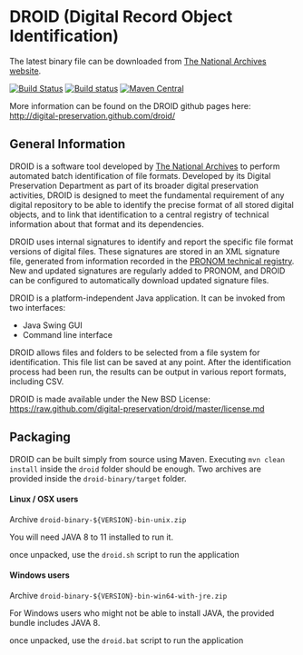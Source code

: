 DROID (Digital Record Object Identification) 
=====
The latest binary file can be downloaded from [The National Archives website](http://www.nationalarchives.gov.uk/information-management/projects-and-work/droid.htm "The National Archives website").

[![Build Status](https://secure.travis-ci.org/digital-preservation/droid.png)](http://travis-ci.org/digital-preservation/droid)
[![Build status](https://ci.appveyor.com/api/projects/status/hrr6c3ckbghjvd7h/branch/master?svg=true)](https://ci.appveyor.com/project/AdamRetter/droid/branch/master)
[![Maven Central](https://maven-badges.herokuapp.com/maven-central/uk.gov.nationalarchives/droid/badge.svg)](https://search.maven.org/search?q=g:uk.gov.nationalarchives)

More information can be found on the DROID github pages here: http://digital-preservation.github.com/droid/

## General Information

DROID is a software tool developed by [The National Archives](http://www.nationalarchives.gov.uk/ "The National Archives Website") to perform automated batch identification of file formats. Developed by its Digital Preservation Department as part of its broader digital preservation activities, DROID is designed to meet the fundamental requirement of any digital repository to be able to identify the precise format of all stored digital objects, and to link that identification to a central registry of technical information about that format and its dependencies.

DROID uses internal signatures to identify and report the specific file format versions of digital files. These signatures are stored in an XML signature file, generated from information recorded in the [PRONOM technical registry](http://www.nationalarchives.gov.uk/PRONOM/Default.aspx "PRONOM Technical Registry"). New and updated signatures are regularly added to PRONOM, and DROID can be configured to automatically download updated signature files.

DROID is a platform-independent Java application. It can be invoked from two interfaces:

* Java Swing GUI
* Command line interface

DROID allows files and folders to be selected from a file system for identification. This file list can be saved at any point. After the identification process had been run, the results can be output in various report formats, including CSV.

DROID is made available under the New BSD License: https://raw.github.com/digital-preservation/droid/master/license.md

## Packaging

DROID can be built simply from source using Maven. Executing `mvn clean install` inside the `droid` folder should be enough. Two archives are provided inside the `droid-binary/target` folder.


#### Linux / OSX users

Archive `droid-binary-${VERSION}-bin-unix.zip`

You will need JAVA 8 to 11 installed to run it.

once unpacked, use the `droid.sh` script to run the application
#### Windows users
Archive  `droid-binary-${VERSION}-bin-win64-with-jre.zip`

For Windows users who might not be able to install JAVA, the provided bundle includes JAVA 8.

once unpacked, use the `droid.bat` script to run the application  
